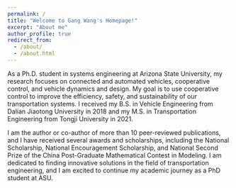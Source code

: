 ```yaml
---
permalink: /
title: "Welcome to Gang Wang's Homepage!"
excerpt: "About me"
author_profile: true
redirect_from: 
  - /about/
  - /about.html
---
```


As a Ph.D. student in systems engineering at Arizona State University, my research focuses on connected and automated vehicles, cooperative control, and vehicle dynamics and design. My goal is to use cooperative control to improve the efficiency, safety, and sustainability of our transportation systems. I received my B.S. in Vehicle Engineering from Dalian Jiaotong University in 2018 and my M.S. in Transportation Engineering from Tongji University in 2021.

I am the author or co-author of more than 10 peer-reviewed publications, and I have received several awards and scholarships, including the National Scholarship, National Encouragement Scholarship, and National Second Prize of the China Post-Graduate Mathematical Contest in Modeling. I am dedicated to finding innovative solutions in the field of transportation engineering, and I am excited to continue my academic journey as a PhD student at ASU.

